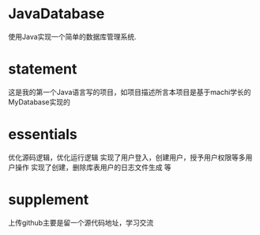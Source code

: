 # JavaDatabase
使用Java实现一个简单的数据库管理系统.
#  statement
这是我的第一个Java语言写的项目，如项目描述所言本项目是基于machi学长的MyDatabase实现的
# essentials
优化源码逻辑，优化运行逻辑
实现了用户登入，创建用户，授予用户权限等多用户操作
实现了创建，删除库表用户的日志文件生成
等
# supplement
上传github主要是留一个源代码地址，学习交流

